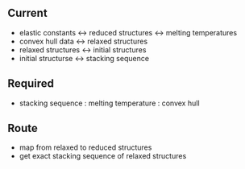 ## Current 

- elastic constants <-> reduced structures <-> melting temperatures
- convex hull data <-> relaxed structures 
- relaxed structures <-> initial structures
- initial structurse <-> stacking sequence

## Required

- stacking sequence : melting temperature : convex hull

## Route

- map from relaxed to reduced structures
- get exact stacking sequence of relaxed structures